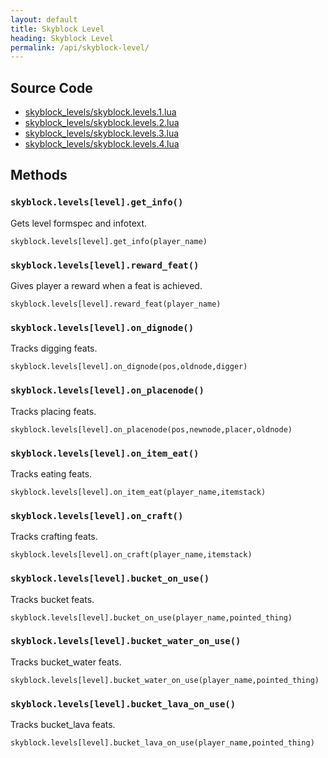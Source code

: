 ```yaml
---
layout: default
title: Skyblock Level
heading: Skyblock Level
permalink: /api/skyblock-level/
---
```



## Source Code

* [skyblock_levels/skyblock.levels.1.lua](https://github.com/cornernote/minetest-skyblock/blob/master/skyblock_levels/skyblock.levels.1.lua)
* [skyblock_levels/skyblock.levels.2.lua](https://github.com/cornernote/minetest-skyblock/blob/master/skyblock_levels/skyblock.levels.2.lua)
* [skyblock_levels/skyblock.levels.3.lua](https://github.com/cornernote/minetest-skyblock/blob/master/skyblock_levels/skyblock.levels.3.lua)
* [skyblock_levels/skyblock.levels.4.lua](https://github.com/cornernote/minetest-skyblock/blob/master/skyblock_levels/skyblock.levels.4.lua)


## Methods

### `skyblock.levels[level].get_info()`

Gets level formspec and infotext.

```
skyblock.levels[level].get_info(player_name)
```

### `skyblock.levels[level].reward_feat()`

Gives player a reward when a feat is achieved.

```
skyblock.levels[level].reward_feat(player_name)
```

### `skyblock.levels[level].on_dignode()`

Tracks digging feats.

```
skyblock.levels[level].on_dignode(pos,oldnode,digger)
```

### `skyblock.levels[level].on_placenode()`

Tracks placing feats.

```
skyblock.levels[level].on_placenode(pos,newnode,placer,oldnode)
```

### `skyblock.levels[level].on_item_eat()`

Tracks eating feats.

```
skyblock.levels[level].on_item_eat(player_name,itemstack)
```

### `skyblock.levels[level].on_craft()`

Tracks crafting feats.

```
skyblock.levels[level].on_craft(player_name,itemstack)
```

### `skyblock.levels[level].bucket_on_use()`

Tracks bucket feats.

```
skyblock.levels[level].bucket_on_use(player_name,pointed_thing)
```

### `skyblock.levels[level].bucket_water_on_use()`

Tracks bucket_water feats.

```
skyblock.levels[level].bucket_water_on_use(player_name,pointed_thing)
```

### `skyblock.levels[level].bucket_lava_on_use()`

Tracks bucket_lava feats.

```
skyblock.levels[level].bucket_lava_on_use(player_name,pointed_thing)
```
